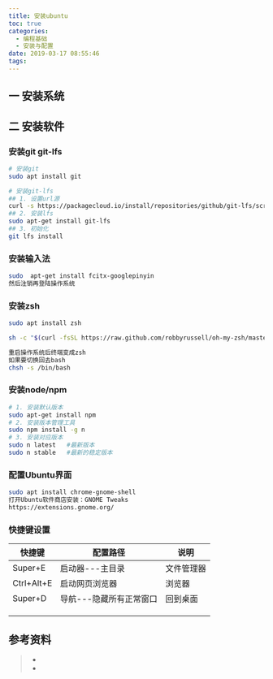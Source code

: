 ```yaml
---
title: 安装ubuntu
toc: true
categories:
  - 编程基础
  - 安装与配置
date: 2019-03-17 08:55:46
tags:
---
```




## 一 安装系统



## 二 安装软件

### 安装git git-lfs

```bash
# 安装git
sudo apt install git

# 安装git-lfs
## 1. 设置url源
curl -s https://packagecloud.io/install/repositories/github/git-lfs/script.deb.sh | sudo bash
## 2. 安装lfs
sudo apt-get install git-lfs
## 3. 初始化
git lfs install
```

### 安装输入法

```bash
sudo  apt-get install fcitx-googlepinyin
然后注销再登陆操作系统
```

### 安装zsh

```bash
sudo apt install zsh

sh -c "$(curl -fsSL https://raw.github.com/robbyrussell/oh-my-zsh/master/tools/install.sh)"

重启操作系统后终端变成zsh
如果要切换回去bash
chsh -s /bin/bash


```

### 安装node/npm

```bash
# 1. 安装默认版本
sudo apt-get install npm
# 2. 安装版本管理工具
sudo npm install -g n
# 3. 安装对应版本
sudo n latest   #最新版本
sudo n stable   #最新的稳定版本
```



### 配置Ubuntu界面

```bash
sudo apt install chrome-gnome-shell
打开Ubuntu软件商店安装：GNOME Tweaks
https://extensions.gnome.org/
```

### 快捷键设置

| 快捷键     | 配置路径                | 说明       |
| ---------- | ----------------------- | ---------- |
| Super+E    | 启动器---主目录         | 文件管理器 |
| Ctrl+Alt+E | 启动网页浏览器          | 浏览器     |
| Super+D    | 导航---隐藏所有正常窗口 | 回到桌面   |
|            |                         |            |
|            |                         |            |
|            |                         |            |

## 参考资料
> - []()
> - []()
